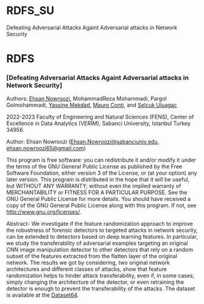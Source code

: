 # RDFS_SU
Defeating Adversarial Attacks Againt Adversarial attacks in Network Security

# RDFS
### [Defeating Adversarial Attacks Againt Adversarial attacks in Network Security]

Authors: [Ehsan Nowroozi](https://scholar.google.com/citations?user=C0bNkP8AAAAJ&hl=en), MohammadReza Mohammadi, Pargol Golmohammadi, [Yassine Mekdad](https://scholar.google.com/citations?hl=en&user=LaSyv7EAAAAJ), [Mauro Conti](https://scholar.google.com/citations?user=0BcsOY8AAAAJ&hl=en), and [Selcuk Uluagac](https://scholar.google.com/citations?user=tcK62uAAAAAJ&hl=en)

2022-2023 Faculty of Engineering and Natural Sciences (FENS), Center of Excellence in Data Analytics (VERİM), Sabanci University, Istanbul Turkey 34956.

Author: Ehsan Nowroozi (Ehsan.Nowroozi@sabanciuniv.edu, ehsan.nowroozi65@gmail.com)

This program is free software: you can redistribute it and/or modify it under the terms of the GNU General Public License as published by the Free Software Foundation, either version 3 of the License, or (at your option) any later version. This program is distributed in the hope that it will be useful, but WITHOUT ANY WARRANTY; without even the implied warranty of MERCHANTABILITY or FITNESS FOR A PARTICULAR PURPOSE. See the GNU General Public License for more details. You should have received a copy of the GNU General Public License along with this program. If not, see http://www.gnu.org/licenses/.



Abstract- 
We investigate if the feature randomization approach to improve the robustness of forensic detectors to targeted attacks in network security, can be extended to detectors based on deep learning features. In particular, we study the transferability of adversarial examples targeting an original CNN image manipulation detector to other detectors that rely on a random subset of the features extracted from the flatten layer of the original network. The results we got by considering, two original network architectures and different classes of attacks, show that feature randomization helps to hinder attack transferability, even if, in some cases, simply changing the architecture of the detector, or even retraining the detector is enough to prevent the transferability of the attacks. The dataset is available at the [Dataset64](https://zenodo.org/record/6344068#.YioF3BBByEs).
